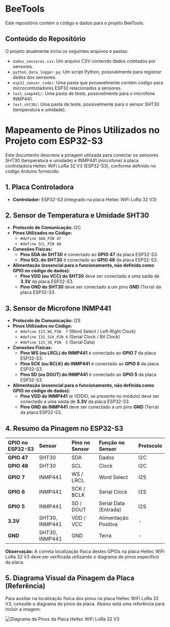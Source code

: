 
# BeeTools

Este repositório contém o código e dados para o projeto BeeTools.

## Conteúdo do Repositório

O projeto atualmente inclui os seguintes arquivos e pastas:

* `dados_sensores.csv`: Um arquivo CSV contendo dados coletados por sensores.
* `python_data_logger.py`: Um script Python, possivelmente para registrar dados dos sensores.
* `esp32_sensor_code/`: Uma pasta que provavelmente contém código para microcontroladores ESP32 relacionados a sensores.
* `test_inmp441/`: Uma pasta de teste, possivelmente para o microfone INMP441.
* `test_sht30/`: Uma pasta de teste, possivelmente para o sensor SHT30 (temperatura e umidade).


# Mapeamento de Pinos Utilizados no Projeto com ESP32-S3

Este documento descreve a pinagem utilizada para conectar os sensores SHT30 (temperatura e umidade) e INMP441 (microfone) à placa controladora Heltec WiFi LoRa 32 V3 (ESP32-S3), conforme definido no código Arduino fornecido.

## 1. Placa Controladora

* **Controlador:** ESP32-S3 (integrado na placa Heltec WiFi LoRa 32 V3)

## 2. Sensor de Temperatura e Umidade SHT30

* **Protocolo de Comunicação:** I2C
* **Pinos Utilizados no Código:**
    * `#define SDA_PIN 47`
    * `#define SCL_PIN 48`
* **Conexões Físicas:**
    * **Pino SDA do SHT30** é conectado ao **GPIO 47** da placa ESP32-S3.
    * **Pino SCL do SHT30** é conectado ao **GPIO 48** da placa ESP32-S3.
* **Alimentação (essencial para o funcionamento, não definida como GPIO no código de dados):**
    * **Pino VDD (ou VCC) do SHT30** deve ser conectado a uma saída de **3.3V** da placa ESP32-S3.
    * **Pino GND do SHT30** deve ser conectado a um pino **GND** (Terra) da placa ESP32-S3.

## 3. Sensor de Microfone INMP441

* **Protocolo de Comunicação:** I2S
* **Pinos Utilizados no Código:**
    * `#define I2S_WS_PIN  7`  (Word Select / Left-Right Clock)
    * `#define I2S_SCK_PIN 6`  (Serial Clock / Bit Clock)
    * `#define I2S_SD_PIN  5`  (Serial Data)
* **Conexões Físicas:**
    * **Pino WS (ou LRCL) do INMP441** é conectado ao **GPIO 7** da placa ESP32-S3.
    * **Pino SCK (ou BCLK) do INMP441** é conectado ao **GPIO 6** da placa ESP32-S3.
    * **Pino SD (ou DOUT) do INMP441** é conectado ao **GPIO 5** da placa ESP32-S3.
* **Alimentação (essencial para o funcionamento, não definida como GPIO no código de dados):**
    * **Pino VDD do INMP441** (e VDDIO, se presente no módulo) deve ser conectado a uma saída de **3.3V** da placa ESP32-S3.
    * **Pino GND do INMP441** deve ser conectado a um pino **GND** (Terra) da placa ESP32-S3.

## 4. Resumo da Pinagem no ESP32-S3

| GPIO no ESP32-S3 | Sensor        | Pino no Sensor | Função no Sensor     | Protocolo |
| :--------------- | :------------ | :------------- | :------------------- | :-------- |
| **GPIO 47** | SHT30         | SDA            | Dados                | I2C       |
| **GPIO 48** | SHT30         | SCL            | Clock                | I2C       |
| **GPIO 7** | INMP441       | WS / LRCL      | Word Select          | I2S       |
| **GPIO 6** | INMP441       | SCK / BCLK     | Serial Clock         | I2S       |
| **GPIO 5** | INMP441       | SD / DOUT      | Serial Data (Entrada)| I2S       |
| **3.3V** | SHT30, INMP441| VDD / VCC      | Alimentação Positiva | -         |
| **GND** | SHT30, INMP441| GND            | Terra                | -         |

**Observação:** A correta localização física destes GPIOs na placa Heltec WiFi LoRa 32 V3 deve ser verificada utilizando o diagrama de pinos específico da placa.

## 5. Diagrama Visual da Pinagem da Placa (Referência)

Para auxiliar na localização física dos pinos na placa Heltec WiFi LoRa 32 V3, consulte o diagrama de pinos da placa. Abaixo está uma referência para incluir a imagem:

![Diagrama de Pinos da Placa Heltec WiFi LoRa 32 V3](C:\Users\Paulin\Desktop\FIAP\IOT\img\pin.png)



